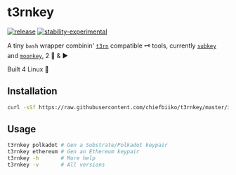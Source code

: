 # t3rnkey

[![release](https://img.shields.io/github/v/release/chiefbiiko/t3rnkey?include_prereleases)](https://github.com/chiefbiiko/t3rnkey/releases/latest) [![stability-experimental](https://img.shields.io/badge/stability-experimental-orange.svg)](https://github.com/chiefbiiko/t3rnkey)

A tiny `bash` wrapper combinin' [`t3rn`](https://github.com/t3rn/t3rn) compatible 🗝️ tools, currently [`subkey`](https://github.com/paritytech/substrate/tree/master/bin/utils/subkey) and [`moonkey`](https://github.com/PureStake/moonbeam/tree/master/bin/utils/moonkey), 2 🔌 & ▶️

Built 4 Linux 🐧

## Installation

```bash
curl -sSf https://raw.githubusercontent.com/chiefbiiko/t3rnkey/master/install.sh | sh
```

## Usage

```bash
t3rnkey polkadot # Gen a Substrate/Polkadot keypair
t3rnkey ethereum # Gen an Ethereum keypair
t3rnkey -h       # More help
t3rnkey -v       # All versions
```